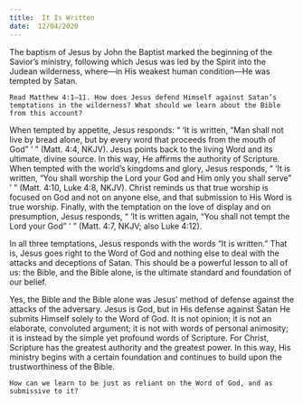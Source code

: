 ```yaml
---
title:  It Is Written
date:  12/04/2020
---
```


The baptism of Jesus by John the Baptist marked the beginning of the Savior’s ministry, following which Jesus was led by the Spirit into the Judean wilderness, where—in His weakest human condition—He was tempted by Satan.

`Read Matthew 4:1–11. How does Jesus defend Himself against Satan’s temptations in the wilderness? What should we learn about the Bible from this account?`

When tempted by appetite, Jesus responds: “ ‘It is written, “Man shall not live by bread alone, but by every word that proceeds from the mouth of God” ’ ” (Matt. 4:4, NKJV). Jesus points back to the living Word and its ultimate, divine source. In this way, He affirms the authority of Scripture. When tempted with the world’s kingdoms and glory, Jesus responds, “ ‘It is written, “You shall worship the Lord your God and Him only you shall serve” ’ ” (Matt. 4:10, Luke 4:8, NKJV). Christ reminds us that true worship is focused on God and not on anyone else, and that submission to His Word is true worship. Finally, with the temptation on the love of display and on presumption, Jesus responds, “ ‘It is written again, “You shall not tempt the Lord your God” ’ ” (Matt. 4:7, NKJV; also Luke 4:12).

In all three temptations, Jesus responds with the words “It is written.” That is, Jesus goes right to the Word of God and nothing else to deal with the attacks and deceptions of Satan. This should be a powerful lesson to all of us: the Bible, and the Bible alone, is the ultimate standard and foundation of our belief.

Yes, the Bible and the Bible alone was Jesus’ method of defense against the attacks of the adversary. Jesus is God, but in His defense against Satan He submits Himself solely to the Word of God. It is not opinion; it is not an elaborate, convoluted argument; it is not with words of personal animosity; it is instead by the simple yet profound words of Scripture. For Christ, Scripture has the greatest authority and the greatest power. In this way, His ministry begins with a certain foundation and continues to build upon the trustworthiness of the Bible.

`How can we learn to be just as reliant on the Word of God, and as submissive to it?`